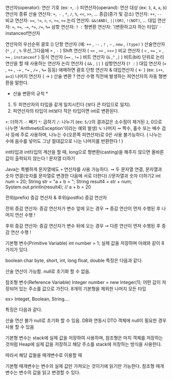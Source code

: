 
연산자(operator): 연산 기호 (ex: `+`, `-`)
피연산자(operand): 연산 대상 (ex: `3`, `4`, `a`, `b`)
연산자 종류
산술 연산자: `+`,` -` , `*`, `/`, `%`, `<<`, `>>`, ...
증감(증가 및 감소) 연산자: `++`, `--`
비교 연산자: `==`, `!=`, `>`, `<`, `>=`, `<=`
논리 연산자: `&&(AND)`, `||(OR)`, `!(NOT)`, ...
대입 연산자: `=`, `+=`, `-=`, `*=`, `/=`, `%=`
삼항 연산자: `? :` 
형변환 연산자: '(변환하고자 하는 타입)'
· instanceof연산자


연산자의 우선순위 
괄호 ()
단항 연산자 (예: `++` , `--` , `!` , `~` , `new` , `(type)` )
산술연산자 (`*` , `/` , `%` 우선,그다음에 `+` , `-` )
Shift 연산자 ( `<<` , `>>` , `>>>` )
비교 연산자 ( `<` , `<=` , `>` , `>=` , `instanceof` )
등식 연산자 (`==` , `!=` )
비트 연산자 (`&` ,`^` ,`|` ) 비트(bit) 단위로 논리 연산을 할 때 사용하는 연산자
논리 연산자 ( `&&` , `||` )
삼항연산자 (`? :` )
대입 연산자 (`=` , `+=` , `-=` , `*=` , `/=` , `%=` 등등)
 애매하면 괄호
단항 연산자 & 대입연산자 ( ← )
(ex: `i++`, `a=1`)
나머지 연산자 ( → )
산술 변환 ?
연산 수행 직전에 발생하는 피연산자의 자동 형변환을 말한다.
* 산술 변환의 규칙 *
1. 두 피연산자의 타입을 같게 일치시킨다 (보다 큰 타입으로 일치).
2. 피연산자의 타입이 int보다 작은 타입이면 int로 변환된다.




`+`: 더하기
`-`: 빼기
`*`: 곱하기
`/`: 나누기
(ex: `5/2`의 결과값은 소수점이 제거된 `2`, 0으로 나누면 'ArithmeticException'이라는 예외 발생)
`%`: 나머지
➙ 짝수, 홀수 또는 배수 검사 등에 주로 사용하며, 나누는 수(오른쪽 피연산자)로 0은 사용 불가능하다.
( 나누는 수에 음수를 넣어도 그냥 절대값으로 나눈 나머지를 반환한다 ! )




int타입과 int타입의 계산을 할 때, long으로 형변환(casting)을 해주지 않으면 올바른 값이 출력되지 않는다 !
문자열 더하기


Java는 특별하게 문자열에도 `+` 연산자를 사용 가능하다.
➙ 두 문자열 연결, 문자열과 숫자 연결(숫자를 문자열로 변경한 다음에 서로 더한다)
//문자열과 숫자 더하기2
int num = 20;
String str = "a + b = ";
String result4 = str + num;
System.out.println(result4); // a + b = 20




전위(prefix) 증감 연산자 & 후위(postfix) 증감 연산자


전위 증감 연산자: 증감 연산자가 변수 앞에 오는 경우
➙  증감 연산이 먼저 수행된 후 나머지 연산 수행 !


후위 증감 연산자: 증감 연산자가 변수 뒤에 오는 경우
➙ 다른 연산이 먼저 수행된 후 증감 연산 수행 !




 기본형 변수(Primitive Variable)
int number = 1;
실제 값을 저장하며 아래와 같이 8가지가 있다.


boolean
char
byte, short, int, long
float, double
특징은 다음과 같다.


산술 연산이 가능함.
null로 초기화 할 수 없음.


참조형 변수(Reference Variable)
Integer number = new Integer(1);
어떤 값이 저장되어 있는 주소를 값으로 가진다. 8개의 기본형을 제외한 나머지 모든 타입


ex> Integet, Boolean, String....


특징은 다음과 같다.


산술 연산 불가
null로 초기화 할 수 있음.
DB와 연동시 DTO 객체에 null이 필요한 경우 사용 할 수 있음


기본형 변수는 stack에 실제 값을 저장하여 사용하며, 참조형은 마치 객체를 저장하는 것처럼 Heap에 실제 값을 저장하고 해당 주소를 stack에 저장하는 방식을 사용한다.


따라서 해당 값들을 매개변수로 이용할 때


기본형 매개변수는 변수의 실제 값만 가져오는 것이기에 읽기만 가능한다.
참조형 매개변수는 변수의 값을 읽고 변경할 수 있다.














